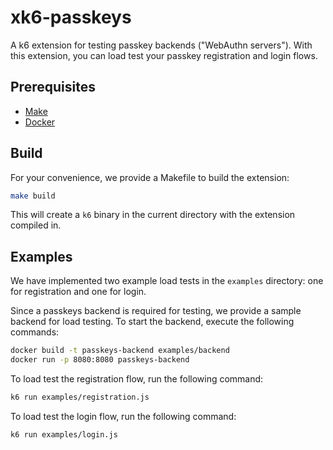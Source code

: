 # xk6-passkeys

A k6 extension for testing passkey backends ("WebAuthn servers"). With this extension, you can load test your passkey registration and login flows.

## Prerequisites

- [Make](https://www.gnu.org/software/make/)
- [Docker](https://docs.docker.com/get-docker/)

## Build

For your convenience, we provide a Makefile to build the extension:

```bash
make build
```

This will create a `k6` binary in the current directory with the extension compiled in.

## Examples

We have implemented two example load tests in the `examples` directory: one for registration and one for login.

Since a passkeys backend is required for testing, we provide a sample backend for load testing. To start the backend, execute the following commands:

```bash
docker build -t passkeys-backend examples/backend
docker run -p 8080:8080 passkeys-backend
```

To load test the registration flow, run the following command:

```bash
k6 run examples/registration.js
```

To load test the login flow, run the following command:

```bash
k6 run examples/login.js
```